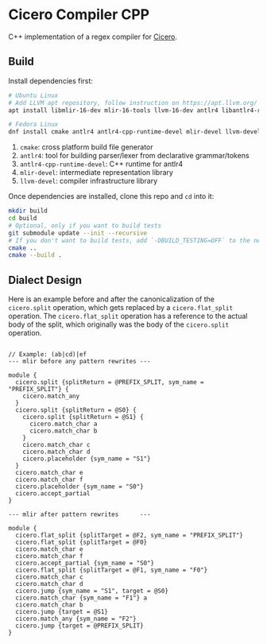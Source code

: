# Cicero Compiler CPP

C++ implementation of a regex compiler for [Cicero](https://github.com/necst/cicero).

## Build

Install dependencies first:

```bash
# Ubuntu Linux
# Add LLVM apt repository, follow instruction on https://apt.llvm.org/
apt install libmlir-16-dev mlir-16-tools llvm-16-dev antlr4 libantlr4-runtime-dev cmake

# Fedora Linux
dnf install cmake antlr4 antlr4-cpp-runtime-devel mlir-devel llvm-devel
```

1. `cmake`: cross platform build file generator
2. `antlr4`: tool for building parser/lexer from declarative grammar/tokens
3. `antlr4-cpp-runtime-devel`: C++ runtime for antlr4
4. `mlir-devel`: intermediate representation library
5. `llvm-devel`: compiler infrastructure library

Once dependencies are installed, clone this repo and `cd` into it:

```bash
mkdir build
cd build
# Optional, only if you want to build tests
git submodule update --init --recursive
# If you don't want to build tests, add `-DBUILD_TESTING=OFF` to the next command
cmake ..
cmake --build .
```

## Dialect Design

Here is an example before and after the canonicalization of the `cicero.split` operation, which
gets replaced by a `cicero.flat_split` operation. The `cicero.flat_split` operation has a reference 
to the actual body of the split, which originally was the body of the `cicero.split` operation.

```mlir

// Example: (ab|cd)|ef
--- mlir before any pattern rewrites ---

module {
  cicero.split {splitReturn = @PREFIX_SPLIT, sym_name = "PREFIX_SPLIT"} {
    cicero.match_any
  }
  cicero.split {splitReturn = @S0} {
    cicero.split {splitReturn = @S1} {
      cicero.match_char a
      cicero.match_char b
    }
    cicero.match_char c
    cicero.match_char d
    cicero.placeholder {sym_name = "S1"}
  }
  cicero.match_char e
  cicero.match_char f
  cicero.placeholder {sym_name = "S0"}
  cicero.accept_partial
}

--- mlir after pattern rewrites      ---

module {
  cicero.flat_split {splitTarget = @F2, sym_name = "PREFIX_SPLIT"}
  cicero.flat_split {splitTarget = @F0}
  cicero.match_char e
  cicero.match_char f
  cicero.accept_partial {sym_name = "S0"}
  cicero.flat_split {splitTarget = @F1, sym_name = "F0"}
  cicero.match_char c
  cicero.match_char d
  cicero.jump {sym_name = "S1", target = @S0}
  cicero.match_char {sym_name = "F1"} a
  cicero.match_char b
  cicero.jump {target = @S1}
  cicero.match_any {sym_name = "F2"}
  cicero.jump {target = @PREFIX_SPLIT}
}

```